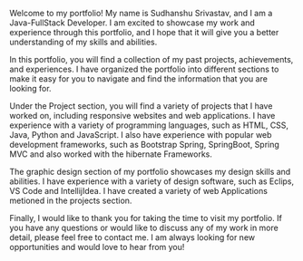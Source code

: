 Welcome to my portfolio! My name is Sudhanshu Srivastav, and I am a Java-FullStack Developer. I am excited to showcase my work and experience through this portfolio, and I hope that it will give you a better understanding of my skills and abilities.

In this portfolio, you will find a collection of my past projects, achievements, and experiences. I have organized the portfolio into different sections to make it easy for you to navigate and find the information that you are looking for.

Under the Project section, you will find a variety of projects that I have worked on, including responsive websites and web applications. I have experience with a variety of programming languages, such as HTML, CSS, Java, Python and JavaScript. I also have experience with popular web development frameworks, such as Bootstrap Spring, SpringBoot, Spring MVC and also worked with the hibernate Frameworks.

The graphic design section of my portfolio showcases my design skills and abilities. I have experience with a variety of design software, such as Eclips, VS Code and IntellijIdea. I have created a variety of web Applications metioned in the projects section.

Finally, I would like to thank you for taking the time to visit my portfolio. If you have any questions or would like to discuss any of my work in more detail, please feel free to contact me. I am always looking for new opportunities and would love to hear from you!